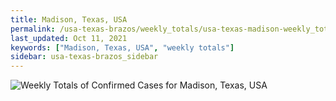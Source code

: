 ```yaml
---
title: Madison, Texas, USA
permalink: /usa-texas-brazos/weekly_totals/usa-texas-madison-weekly_totals.html
last_updated: Oct 11, 2021
keywords: ["Madison, Texas, USA", "weekly totals"]
sidebar: usa-texas-brazos_sidebar
---
```


![Weekly Totals of Confirmed Cases for Madison, Texas, USA](/covid_tracker/images/graphs/usa-texas-madison-weekly_totals_graph.png)
